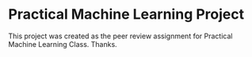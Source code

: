 # Practical Machine Learning Project

This project was created as the peer review assignment for Practical Machine Learning Class. Thanks.
